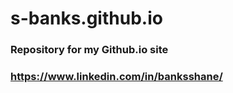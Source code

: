 # s-banks.github.io
### Repository for my Github.io site ###
### https://www.linkedin.com/in/banksshane/ ###
